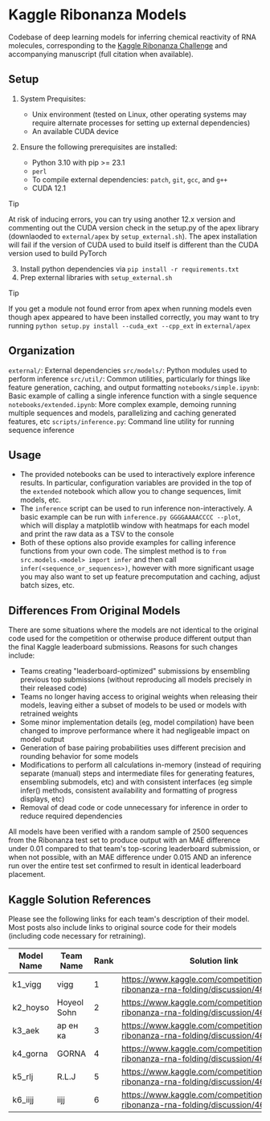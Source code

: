 # Kaggle Ribonanza Models

Codebase of deep learning models for inferring chemical reactivity of RNA molecules, corresponding to the
[Kaggle Ribonanza Challenge](https://www.kaggle.com/competitions/stanford-ribonanza-rna-folding) and
accompanying manuscript (full citation when available).

## Setup

1) System Prequisites:
    * Unix environment (tested on Linux, other operating systems may require alternate processes for setting up external dependencies)
    * An available CUDA device

2) Ensure the following prerequisites are installed:
    * Python 3.10 with pip >= 23.1
    * `perl`
    * To compile external dependencies: `patch`, `git`, `gcc`, and `g++`
    * CUDA 12.1
> [!TIP]
> At risk of inducing errors, you can try using another 12.x version and commenting out the CUDA version check in the setup.py
> of the apex library (downlaoded to `external/apex` by `setup_external.sh`). The apex installation will fail if the version
> of CUDA used to build itself is different than the CUDA version used to build PyTorch

3) Install python dependencies via `pip install -r requirements.txt`
4) Prep external libraries with `setup_external.sh`
> [!TIP]
> If you get a module not found error from apex when running models even though apex appeared to have been
  installed correctly, you may want to try running `python setup.py install --cuda_ext --cpp_ext` in `external/apex`

## Organization
`external/`: External dependencies
`src/models/`: Python modules used to perform inference
`src/util/`: Common utilities, particularly for things like feature generation, caching, and output formatting 
`notebooks/simple.ipynb`: Basic example of calling a single inference function with a single sequence
`notebooks/extended.ipynb`: More complex example, demoing running multiple sequences and models, parallelizing and caching generated features, etc
`scripts/inference.py`: Command line utility for running sequence inference

## Usage
* The provided notebooks can be used to interactively explore inference results. In particular, configuration variables are
  provided in the top of the `extended` notebook which allow you to change sequences, limit models, etc.
* The `inference` script can be used to run inference non-interactively. A basic example can be run with `inference.py GGGGAAAACCCC --plot`,
  which will display a matplotlib window with heatmaps for each model and print the raw data as a TSV to the console
* Both of these options also provide examples for calling inference functions from your own code. The simplest
  method is to `from src.models.<model> import infer` and then call `infer(<sequence_or_sequences>)`, however with more significant usage
  you may also want to set up feature precomputation and caching, adjust batch sizes, etc.

## Differences From Original Models
There are some situations where the models are not identical to the original code used for the competition or otherwise
produce different output than the final Kaggle leaderboard submissions. Reasons for such changes include:
* Teams creating "leaderboard-optimized" submissions by ensembling previous top submissions (without reproducing all models precisely in their released code)
* Teams no longer having access to original weights when releasing their models, leaving either a subset of models to be used or models with retrained weights
* Some minor implementation details (eg, model compilation) have been changed to improve performance where it had negligeable impact on model output
* Generation of base pairing probabilities uses different precision and rounding behavior for some models
* Modifications to perform all calculations in-memory (instead of requiring separate (manual) steps
  and intermediate files for generating features, ensembling submodels, etc) and with consistent interfaces
  (eg simple infer() methods, consistent availability and formatting of progress displays, etc)
* Removal of dead code or code unnecessary for inference in order to reduce required dependencies

All models have been verified with a random sample of 2500 sequences from the Ribonanza test set to produce output
with an MAE difference under 0.01 compared to that team's top-scoring leaderboard submission, or when not possible,
with an MAE difference under 0.015 AND an inference run over the entire test set confirmed to result in identical
leaderboard placement.

## Kaggle Solution References
Please see the following links for each team's description of their model. Most posts also include
links to original source code for their models (including code necessary for retraining).

| Model Name | Team Name                       | Rank  | Solution link                                                                      |
|------------|---------------------------------|-------|------------------------------------------------------------------------------------|
|k1_vigg     |vigg                             |   1   |https://www.kaggle.com/competitions/stanford-ribonanza-rna-folding/discussion/460121|
|k2_hoyso    |Hoyeol Sohn                      |   2   |https://www.kaggle.com/competitions/stanford-ribonanza-rna-folding/discussion/460316|
|k3_aek      |ар ен ка                         |   3   |https://www.kaggle.com/competitions/stanford-ribonanza-rna-folding/discussion/460403|
|k4_gorna    |GORNA                            |   4   |https://www.kaggle.com/competitions/stanford-ribonanza-rna-folding/discussion/460203|
|k5_rlj      |R.L.J                            |   5   |https://www.kaggle.com/competitions/stanford-ribonanza-rna-folding/discussion/460250|
|k6_iijj     |iijj                             |   6   |https://www.kaggle.com/competitions/stanford-ribonanza-rna-folding/discussion/460392|

